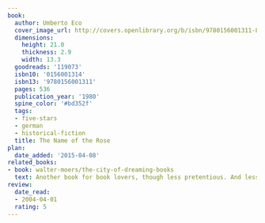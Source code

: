 ```yaml
---
book:
  author: Umberto Eco
  cover_image_url: http://covers.openlibrary.org/b/isbn/9780156001311-L.jpg
  dimensions:
    height: 21.0
    thickness: 2.9
    width: 13.3
  goodreads: '119073'
  isbn10: '0156001314'
  isbn13: '9780156001311'
  pages: 536
  publication_year: '1980'
  spine_color: '#bd352f'
  tags:
  - five-stars
  - german
  - historical-fiction
  title: The Name of the Rose
plan:
  date_added: '2015-04-08'
related_books:
- book: walter-moers/the-city-of-dreaming-books
  text: Another book for book lovers, though less pretentious. And less medieval. And completely different in every way.
review:
  date_read:
  - 2004-04-01
  rating: 5
---
```

